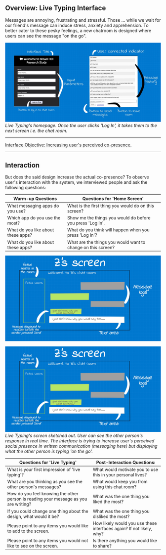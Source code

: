 <!---## Overview

What makes design invisible? Make it good.

This project steps in a user's shoes on what goes on when users try to use a chat room. I observe users interactions with a [public chatroom](http://chatatbrownhci.herokuapp.com), what are users thinking when they interact with the interface and how do they behave. How does the interface make them "feel"? We combine these thoughts, feelings and behaviors and create three personas and one storyboard. --->


<!---## Research Question --->

## Overview: Live Typing Interface

Messages are annoying, frustrating and stressful. Those ... while we wait for our friend's message can induce stress, anxiety and apprehension. To better cater to these pesky feelings, a new chatroom is designed where users can see the message "on the go".

![Drawing-2.sketchpad.jpeg](Drawing-2.sketchpad.jpeg)
*Live Typing's homepage. Once the user clicks 'Log In', it takes them to the next screen i.e. the chat room.*

*****
[Interface Objective: Increasing user's perceived co-presence.](http://chatatbrownhci.herokuapp.com)
*****

## Interaction

But does the said design increase the actual co-presence? To observe user's interaction with the system, we interviewed people and ask the following questions: 

Warm-up Questions | Questions for 'Home Screen'
-----|-------
What messaging apps do you use?  | What is the first thing you would do on this screen? 
Which app do you use the most? | Show me the things you would do before you press 'Log In'. 
What do you like about these apps? | What do you think will happen when you press 'Log In'? 
What do you like about these apps? | What are the things you would want to change on this screen? 

<img src="Drawing-1.sketchpad.jpeg">

![Drawing-1.sketchpad.jpeg](Drawing-1.sketchpad.jpeg)
*Live Typing's screen sketched out. User can see the other person's response in real time. The interface is trying to increase user's perceived social presence in written communication (messaging here) but displaying what the other person is typing 'on the go'.*

Questions for 'Live Typing'  | Post-Interaction Questions:
-----|-------
What is your first impression of 'live typing'? | What would motivate you to use this in your personal lives?
What are you thinking as you see the other person's messages?| What would keep you from using this chat room?
How do you feel knowing the other person is reading your message as you are writing?| What was the one thing you liked the most?
If you could change one thing about the design, what would it be?|  What was the one thing you disliked the most?
Please point to any items you would like to add to the screen. |  How likely would you use these interfaces again? If not likely, why?
Please point to any items you would not like to see on the screen.|  Is there anything you would like to share?
